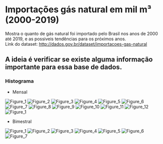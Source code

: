 # Importações gás natural em mil m³ (2000-2019)
Mostra o quanto de gás natural foi importado pelo Brasil nos anos de 2000 até 2019, e as possiveis tendências para os próximos anos.<br/>
Link do dataset: http://dados.gov.br/dataset/importacoes-gas-natural

## A ideia é verificar se existe alguma informação importante para essa base de dados.

### Histograma

- Mensal

![Figure_1](https://user-images.githubusercontent.com/48027825/73140182-c1bc6000-4054-11ea-8c9b-8d76f3dc620d.png)
![Figure_2](https://user-images.githubusercontent.com/48027825/73140183-c254f680-4054-11ea-9859-83eaefe055fe.png)
![Figure_3](https://user-images.githubusercontent.com/48027825/73140184-c254f680-4054-11ea-97c5-5f02ee7b87f7.png)
![Figure_4](https://user-images.githubusercontent.com/48027825/73140185-c254f680-4054-11ea-8c73-bcc62b2b9e3d.png)
![Figure_5](https://user-images.githubusercontent.com/48027825/73140186-c254f680-4054-11ea-9905-8aacda97449d.png)
![Figure_6](https://user-images.githubusercontent.com/48027825/73140187-c2ed8d00-4054-11ea-874e-541c59198b78.png)
![Figure_7](https://user-images.githubusercontent.com/48027825/73140188-c2ed8d00-4054-11ea-996d-b95aa8f81c95.png)
![Figure_8](https://user-images.githubusercontent.com/48027825/73140189-c2ed8d00-4054-11ea-9928-48a1b36788a3.png)
![Figure_9](https://user-images.githubusercontent.com/48027825/73140190-c2ed8d00-4054-11ea-83b3-825517b42409.png)
![Figure_10](https://user-images.githubusercontent.com/48027825/73140179-c1bc6000-4054-11ea-948f-872853f84163.png)
![Figure_11](https://user-images.githubusercontent.com/48027825/73140180-c1bc6000-4054-11ea-825b-0d689f292808.png)
![Figure_12](https://user-images.githubusercontent.com/48027825/73140181-c1bc6000-4054-11ea-9981-c957847e7089.png)
![Figure_1](https://user-images.githubusercontent.com/48027825/73141333-b6bbfc80-4061-11ea-87c1-f86b4b125c7c.png)

- Bimestral

![Figure_1](https://user-images.githubusercontent.com/48027825/73143567-846ac900-407a-11ea-9624-eaf1b8a96d02.png)
![Figure_2](https://user-images.githubusercontent.com/48027825/73143568-846ac900-407a-11ea-927b-9b9522739d41.png)
![Figure_3](https://user-images.githubusercontent.com/48027825/73143562-83399c00-407a-11ea-9a25-7e582732c17e.png)
![Figure_4](https://user-images.githubusercontent.com/48027825/73143563-83399c00-407a-11ea-8eae-8e05e93b156d.png)
![Figure_5](https://user-images.githubusercontent.com/48027825/73143564-83d23280-407a-11ea-9a1a-d3a094eaefe8.png)
![Figure_6](https://user-images.githubusercontent.com/48027825/73143565-83d23280-407a-11ea-9765-5641b3cbee86.png)
![Figure_7](https://user-images.githubusercontent.com/48027825/73143566-83d23280-407a-11ea-9ab7-16bc267e0718.png)
